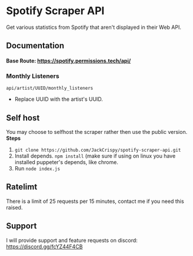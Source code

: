 # Spotify Scraper API
Get various statistics from Spotify that aren't displayed in their Web API.

## Documentation
#### Base Route: https://spotify.permissions.tech/api/

### Monthly Listeners
`api/artist/UUID/monthly_listeners`
- Replace UUID with the artist's UUID.

## Self host
You may choose to selfhost the scraper rather then use the public version.
**Steps**
1. `git clone https://github.com/JackCrispy/spotify-scraper-api.git`
2. Install depends. `npm install` (make sure if using on linux you have installed puppeter's depends, like chrome. 
3. Run `node index.js`

## Ratelimt
There is a limit of 25 requests per 15 minutes, contact me if you need this raised.

## Support
I will provide support and feature requests on discord: https://discord.gg/fcYZ44F4CB
